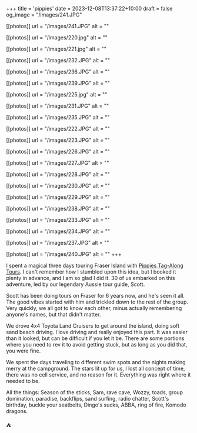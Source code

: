 +++
title = 'pippies'
date = 2023-12-08T13:37:22+10:00
draft = false
og_image = "/images/241.JPG"

[[photos]]
  url = "/images/241.JPG"
  alt = ""

[[photos]]
  url = "/images/220.jpg"
  alt = ""

[[photos]]
  url = "/images/221.jpg"
  alt = ""

[[photos]]
  url = "/images/232.JPG"
  alt = ""

[[photos]]
  url = "/images/236.JPG"
  alt = ""

[[photos]]
  url = "/images/239.JPG"
  alt = ""

[[photos]]
  url = "/images/225.jpg"
  alt = ""

[[photos]]
  url = "/images/231.JPG"
  alt = ""

[[photos]]
  url = "/images/235.JPG"
  alt = ""

[[photos]]
  url = "/images/222.JPG"
  alt = ""

[[photos]]
  url = "/images/223.JPG"
  alt = ""

[[photos]]
  url = "/images/226.JPG"
  alt = ""

[[photos]]
  url = "/images/227.JPG"
  alt = ""

[[photos]]
  url = "/images/228.JPG"
  alt = ""

[[photos]]
  url = "/images/230.JPG"
  alt = ""

[[photos]]
  url = "/images/229.JPG"
  alt = ""

[[photos]]
  url = "/images/238.JPG"
  alt = ""

[[photos]]
  url = "/images/233.JPG"
  alt = ""

[[photos]]
  url = "/images/234.JPG"
  alt = ""

[[photos]]
  url = "/images/237.JPG"
  alt = ""

[[photos]]
  url = "/images/240.JPG"
  alt = ""
+++

I spent a magical three days touring Fraser Island with [Pippies Tag-Along Tours](https://www.pippiesbeachhouse.com.au/). I can't remember how I stumbled upon this idea, but I booked it plenty in advance, and I am so glad I did it. 30 of us embarked on this adventure, led by our legendary Aussie tour guide, Scott.

Scott has been doing tours on Fraser for 6 years now, and he's seen it all. The good vibes started with him and trickled down to the rest of the group. Very quickly, we all got to know each other, minus actually remembering anyone's names, but that didn't matter.

We drove 4x4 Toyota Land Cruisers to get around the island, doing soft sand beach driving. I love driving and really enjoyed this part. It was easier than it looked, but can be difficult if you let it be. There are some portions where you need to rev it to avoid getting stuck, but as long as you did that, you were fine.

We spent the days traveling to different swim spots and the nights making merry at the campground. The stars lit up for us, I lost all concept of time, there was no cell service, and no reason for it. Everything was right where it needed to be.

All the things: Season of the sticks, Sam, rave cave, Wozzy, toads, group domination, paradise, backflips, sand surfing, radio chatter, Scott's birthday, buckle your seatbelts, Dingo's sucks, ABBA, ring of fire, Komodo dragons.

⛺️
